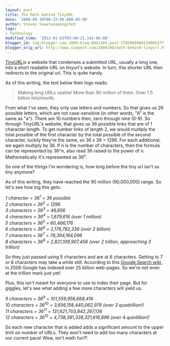 ```yaml
---
layout: post
title: The Math behind TinyURL
date: '2008-09-30T00:33:00.000-05:00'
author: Steven Suwatanapongched
tags:
- Technology
modified_time: '2012-01-03T03:40:21.142-06:00'
blogger_id: tag:blogger.com,1999:blog-6841384.post-3702960488134665177
blogger_orig_url: http://www.sunpech.com/2008/09/math-behind-tinyurl.html
---
```


<a href="http://www.tinyurl.com" target="_self">TinyURL</a>is a website that condenses a submitted URL, usually a long one, into a short readable URL on tinyurl's website. In turn, this shorter URL then redirects to the original url.  This is quite handy.

As of this writing, the text below their logo reads:

<blockquote>Making long URLs usable! More than 90 million of them. Over 1.5 billion hits/month.</blockquote>

From what I've seen, they only use letters and numbers.  So that gives us 26 possible letters, which are not case-sensitive (in other words, "A" is the same as "a").  There are 10 numbers then, zero through nine (0-9).  So through TinyURL's website, that gives us 36 possible links that are of 1 character length.  To get number links of length 2, we would multiply the total possible of the first character by the total possible of the second character, luckily they're the same, so 36 x 36 = 1296.  For each additional, we again multiply by 36.  If n is the number of characters, then the formula can be represented by 36^n, also read 36 raised to the power of n.  Mathematically it's represented as 36<sup>n</sup>.

So one of the things I'm wondering is, how long before the tiny url isn't so tiny anymore?  

As of this writing, they have reached the 90 million (90,000,000) range.  So let's see how big this gets:

<em>1 character = 36<sup>1</sup> = 36 possible</em><br /><em>2 characters = 36<sup>2</sup> = 1296</em><br /><em>3 characters = 36<sup>3</sup> = 46,656</em><br /><em>4 characters = 36<sup>4</sup> = 1,679,616 (over 1 million)</em><br /><em>5 characters = 36<sup>5</sup> = 60,466,176</em><br /><em>6 characters = 36<sup>6</sup> = 2,176,782,336 (over 2 billion)</em><br /><em>7 characters = 36<sup>7</sup> = 78,364,164,096</em><br /><em>8 characters = 36<sup>8</sup> = 2,821,109,907,456 (over 2 trillion, approaching 3 trillion)</em>

So they just passed using 5 characters and are at 6 characters.  Getting to 7 or 8 characters may take a while still.  According to this <a href="http://en.wikipedia.org/wiki/Google_search">Google Search wiki</a>, in 2006 Google has indexed over 25 billion web-pages.  So we're not even at the trillion mark just yet!

Plus, this isn't meant for everyone to use to index their page.  But for giggles, let's see what adding a few more characters will yield us.

<em>9 characters = 36<sup>9</sup> = 101,559,956,668,416</em><br /><em>10 characters = 36<sup>10</sup> = 3,656,158,440,062,976 (over 3 quadrillion!)</em><br /><em>11 characters = 36<sup>11</sup> = 131,621,703,842,267,136</em><br /><em>12 characters = 36<sup>12</sup> = 4,738,381,338,321,616,896 (over 4 quintillion!)</em>

So each new character that is added adds a significant amount to the upper limit on number of URLs.  They won't need to add too many characters at our current pace!  Wow, isn't math fun?!
